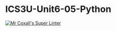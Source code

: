 # ICS3U-Unit6-05-Python


[![Mr Coxall's Super Linter](https://github.com/venika-sem/ICS3U-Unit6-05-Python/workflows/Mr%20Coxall's%20Super%20Linter/badge.svg)](https://github.com/venika-sem/ICS3U-Unit6-05-Python/actions/)
